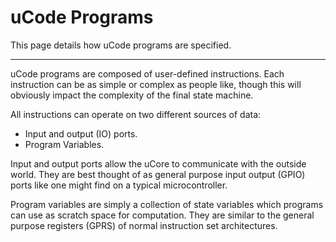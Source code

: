 
# uCode Programs

This page details how uCode programs are specified.

---

uCode programs are composed of user-defined instructions. Each instruction can
be as simple or complex as people like, though this will obviously impact the
complexity of the final state machine.

All instructions can operate on two different sources of data:

- Input and output (IO) ports.
- Program Variables.

Input and output ports allow the uCore to communicate with the outside world.
They are best thought of as general purpose input output (GPIO) ports like
one might find on a typical microcontroller.

Program variables are simply a collection of state variables which programs can
use as scratch space for computation. They are similar to the general purpose
registers (GPRS) of normal instruction set architectures.
